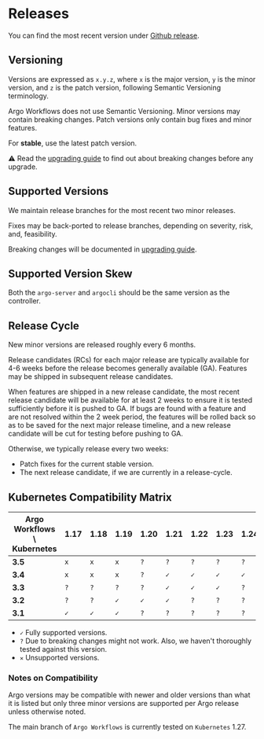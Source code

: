 # Releases

You can find the most recent version under [Github release](https://github.com/argoproj/argo-workflows/releases).

## Versioning

Versions are expressed as `x.y.z`, where `x` is the major version, `y` is the minor version, and `z` is the patch version,
following Semantic Versioning terminology.

Argo Workflows does not use Semantic Versioning. Minor versions may contain breaking changes. Patch versions only
contain bug fixes and minor features.

For **stable**, use the latest patch version.

⚠️ Read the [upgrading guide](upgrading.md) to find out about breaking changes before any upgrade.

## Supported Versions

We maintain release branches for the most recent two minor releases.

Fixes may be back-ported to release branches, depending on severity, risk, and, feasibility.

Breaking changes will be documented in [upgrading guide](upgrading.md).

## Supported Version Skew

Both the `argo-server` and `argocli` should be the same version as the controller.

## Release Cycle

New minor versions are released roughly every 6 months.

Release candidates (RCs) for each major release are typically available for 4-6 weeks before the release becomes generally available (GA). Features may be shipped in subsequent release candidates.

When features are shipped in a new release candidate, the most recent release candidate will be available for at least 2 weeks to ensure it is tested sufficiently before it is pushed to GA. If bugs are found with a feature and are not resolved within the 2 week period, the features will be rolled back so as to be saved for the next major release timeline, and a new release candidate will be cut for testing before pushing to GA.

Otherwise, we typically release every two weeks:

* Patch fixes for the current stable version.
* The next release candidate, if we are currently in a release-cycle.

## Kubernetes Compatibility Matrix

| Argo Workflows \ Kubernetes | 1.17 | 1.18 | 1.19 | 1.20 | 1.21 | 1.22 | 1.23 | 1.24 | 1.25 | 1.26 | 1.27 |
|-----------------------|------|------|------|------|------|------|------|------|------|------|------|
| **3.5**           | `x` | `x` | `x` | `?` | `?` | `?` | `?` | `?` | `✓` | `✓` | `✓` |
| **3.4**           | `x` | `x` | `x` | `?` | `✓` | `✓` | `✓` | `✓` | `✓` | `✓` | `✓` |
| **3.3**           | `?` | `?` | `?` | `?` | `✓` | `✓` | `✓` | `?` | `?` | `?` | `?` |
| **3.2**           | `?` | `?` | `✓` | `✓` | `✓` | `?` | `?` | `?` | `?` | `?` | `?` |
| **3.1**           | `✓` | `✓` | `✓` | `?` | `?` | `?` | `?` | `?` | `?` | `?` | `?` |

* `✓` Fully supported versions.
* `?` Due to breaking changes might not work. Also, we haven't thoroughly tested against this version.
* `✕` Unsupported versions.

### Notes on Compatibility

Argo versions may be compatible with newer and older versions than what it is listed but only three minor versions are supported per Argo release unless otherwise noted.

The main branch of `Argo Workflows` is currently tested on `Kubernetes` 1.27.
